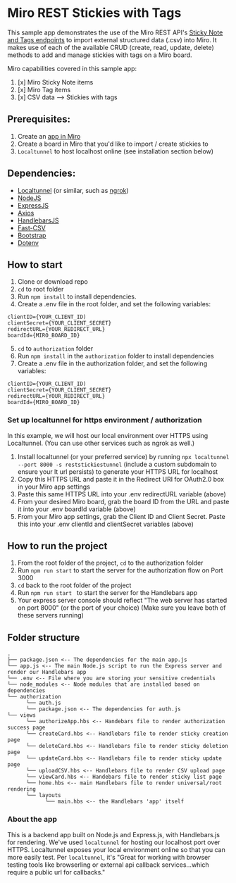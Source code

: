 # Miro REST Stickies with Tags

This sample app demonstrates the use of the Miro REST API's [Sticky Note and Tags endpoints](https://beta.developers.miro.com/docs/stickynote-1) to import external structured data (.csv) into Miro. It makes use of each of the available CRUD (create, read, update, delete) methods to add and manage stickies with tags on a Miro board. 

Miro capabilities covered in this sample app:
1. [x] Miro Sticky Note items
2. [x] Miro Tag items
3. [x] CSV data —> Stickies with tags

## Prerequisites:
1. Create an [app in Miro](https://miro.com/app/settings/user-profile/apps)
2. Create a board in Miro that you'd like to import / create stickies to
3. `Localtunnel` to host localhost online (see installation section below)

## Dependencies:
- [Localtunnel](https://github.com/localtunnel/localtunnel) (or similar, such as [ngrok](https://ngrok.com/download))
- [NodeJS](https://nodejs.org/en/download/)
- [ExpressJS](https://expressjs.com/en/starter/installing.html)
- [Axios](https://www.npmjs.com/package/axios)
- [HandlebarsJS](https://handlebarsjs.com/)
- [Fast-CSV](https://www.npmjs.com/package/fast-csv)
- [Bootstrap](https://www.npmjs.com/package/bootstrap)
- [Dotenv](https://www.npmjs.com/package/dotenv)


## How to start

1. Clone or download repo
2. `cd` to root folder
3. Run `npm install` to install dependencies.
4. Create a .env file in the root folder, and set the following variables:
```
clientID={YOUR_CLIENT_ID)
clientSecret={YOUR_CLIENT_SECRET}
redirectURL={YOUR_REDIRECT_URL}
boardId={MIRO_BOARD_ID}
```

5. `cd` to `authorization` folder
6. Run `npm install` in the `authorization` folder to install dependencies
7. Create a .env file in the authorization folder, and set the following variables:
```
clientID={YOUR_CLIENT_ID)
clientSecret={YOUR_CLIENT_SECRET}
redirectURL={YOUR_REDIRECT_URL}
boardId={MIRO_BOARD_ID}
``` 

### Set up localtunnel for https environment / authorization
In this example, we will host our local environment over HTTPS using Localtunnel. (You can use other services such as ngrok as well.)

1. Install localtunnel (or your preferred service) by running `npx localtunnel --port 8000 -s reststickiestunnel` (include a custom subdomain to ensure your lt url persists) to generate your HTTPS URL for localhost
2. Copy this HTTPS URL and paste it in the Redirect URI for OAuth2.0 box in your Miro app settings
3. Paste this same HTTPS URL into your .env redirectURL variable (above)
4. From your desired Miro board, grab the board ID from the URL and paste it into your .env boardId variable (above)
5. From your Miro app settings, grab the Client ID and Client Secret. Paste this into your .env clientId and clientSecret variables (above)

## How to run the project
1. From the root folder of the project, `cd` to the authorization folder
2. Run `npm run start` to start the server for the authorization flow on Port 3000
3. `cd` back to the root folder of the project
4. Run `npm run start ` to start the server for the Handlebars app
5. Your express server console should reflect "The web server has started on port 8000" (or the port of your choice)
(Make sure you leave both of these servers running)
  
## Folder structure

```
.
├── package.json <-- The dependencies for the main app.js
└── app.js <-- The main Node.js script to run the Express server and render our Handlebars app
└── .env <-- File where you are storing your sensitive credentials
└── node_modules <-- Node modules that are installed based on dependencies
└── authorization
      └── auth.js
      └── package.json <-- The dependencies for auth.js
└── views
      └── authorizeApp.hbs <-- Handebars file to render authorization success page
      └── createCard.hbs <-- Handlebars file to render sticky creation page
      └── deleteCard.hbs <-- Handlebars file to render sticky deletion page
      └── updateCard.hbs <-- Handlebars file to render sticky update page
      └── uploadCSV.hbs <-- Handlebars file to render CSV upload page
      └── viewCard.hbs <-- Handebars file to render sticky list page
      └── home.hbs <-- main Handlebars file to render universal/root rendering
      └── layouts
            └── main.hbs <-- the Handlebars 'app' itself

```

### About the app

This is a backend app built on Node.js and Express.js, with Handlebars.js for rendering. We've used `localtunnel` for hosting our localhost port over HTTPS. Localtunnel exposes your local environment online so that you can more easily test. Per `localtunnel`, it's "Great for working with browser testing tools like browserling or external api callback services...which require a public url for callbacks."